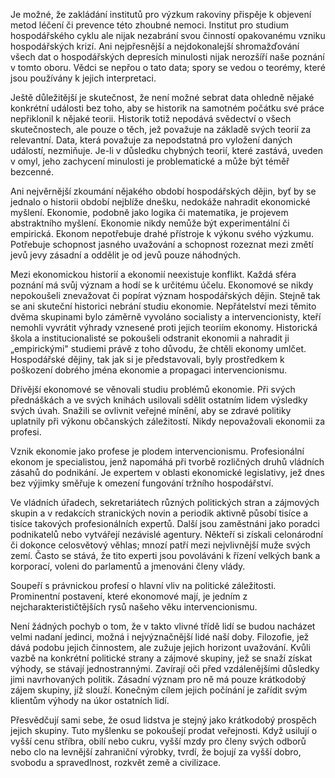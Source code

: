 Je možné, že zakládání institutů pro výzkum rakoviny přispěje k objevení metod léčení či prevence této zhoubné nemoci. Institut pro studium hospodářského cyklu ale nijak nezabrání svou činností opakovanému vzniku hospodářských krizí. Ani nejpřesnější a nejdokonalejší shromažďování všech dat o hospodářských depresích minulosti nijak nerozšíří naše poznání v tomto oboru. Vědci se nepřou o tato data; spory se vedou o teorémy, které jsou používány k jejich interpretaci.

Ještě důležitější je skutečnost, že není možné sebrat data ohledně nějaké konkrétní události bez toho, aby se historik na samotném počátku své práce nepřiklonil k nějaké teorii. Historik totiž nepodává svědectví o všech skutečnostech, ale pouze o těch, jež považuje na základě svých teorií za relevantní. Data, která považuje za nepodstatná pro vyložení daných událostí, nezmiňuje. Je-li v důsledku chybných teorií, které zastává, uveden v omyl, jeho zachycení minulosti je problematické a může být téměř bezcenné.

Ani nejvěrnější zkoumání nějakého období hospodářských dějin, byť by se jednalo o historii období nejblíže dnešku, nedokáže nahradit ekonomické myšlení. Ekonomie, podobně jako logika či matematika, je projevem abstraktního myšlení. Ekonomie nikdy nemůže být experimentální či empirická. Ekonom nepotřebuje drahé přístroje k výkonu svého výzkumu. Potřebuje schopnost jasného uvažování a schopnost rozeznat mezi změtí jevů jevy zásadní a oddělit je od jevů pouze náhodných.

Mezi ekonomickou historií a ekonomií neexistuje konflikt. Každá sféra poznání má svůj význam a hodí se k určitému účelu. Ekonomové se nikdy nepokoušeli znevažovat či popírat význam hospodářských dějin. Stejně tak se ani skuteční historici nebrání studiu ekonomie. Nepřátelství mezi těmito dvěma skupinami bylo záměrně vyvoláno socialisty a intervencionisty, kteří nemohli vyvrátit výhrady vznesené proti jejich teoriím ekonomy. Historická škola a institucionalisté se pokoušeli odstranit ekonomii a nahradit ji „empirickými" studiemi právě z toho důvodu, že chtěli ekonomy umlčet. Hospodářské dějiny, tak jak si je představovali, byly prostředkem k poškození dobrého jména ekonomie a propagaci intervencionismu.

Dřívější ekonomové se věnovali studiu problémů ekonomie. Při svých přednáškách a ve svých knihách usilovali sdělit ostatním lidem výsledky svých úvah. Snažili se ovlivnit veřejné mínění, aby se zdravé politiky uplatnily při výkonu občanských záležitostí. Nikdy nepovažovali ekonomii za profesi.

Vznik ekonomie jako profese je plodem intervencionismu. Profesionální ekonom je specialistou, jenž napomáhá při tvorbě rozličných druhů vládních zásahů do podnikání. Je expertem v oblasti ekonomické legislativy, jež dnes bez výjimky směřuje k omezení fungování tržního hospodářství.

Ve vládních úřadech, sekretariátech různých politických stran a zájmových skupin a v redakcích stranických novin a periodik aktivně působí tisíce a tisíce takových profesionálních expertů. Další jsou zaměstnáni jako poradci podnikatelů nebo vytvářejí nezávislé agentury. Někteří si získali celonárodní či dokonce celosvětový věhlas; mnozí patří mezi nejvlivnější muže svých zemí. Často se stává, že tito experti jsou povoláváni k řízení velkých bank a korporací, voleni do parlamentů a jmenováni členy vlády.

Soupeří s právnickou profesí o hlavní vliv na politické záležitosti. Prominentní postavení, které ekonomové mají, je jedním z nejcharakterističtějších rysů našeho věku intervencionismu.

Není žádných pochyb o tom, že v takto vlivné třídě lidí se budou nacházet velmi nadaní jedinci, možná i nejvýznačnější lidé naší doby. Filozofie, jež dává podobu jejich činnostem, ale zužuje jejich horizont uvažování. Kvůli vazbě na konkrétní politické strany a zájmové skupiny, jež se snaží získat výhody, se stávají jednostrannými. Zavírají oči před vzdálenějšími důsledky jimi navrhovaných politik. Zásadní význam pro ně má pouze krátkodobý zájem skupiny, jíž slouží. Konečným cílem jejich počínání je zařídit svým klientům výhody na úkor ostatních lidí.

Přesvědčují sami sebe, že osud lidstva je stejný jako krátkodobý prospěch jejich skupiny. Tuto myšlenku se pokoušejí prodat veřejnosti. Když usilují o vyšší cenu stříbra, obilí nebo cukru, vyšší mzdy pro členy svých odborů nebo clo na levnější zahraniční výrobky, tvrdí, že bojují za vyšší dobro, svobodu a spravedlnost, rozkvět země a civilizace.